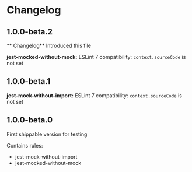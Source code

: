# Changelog

## 1.0.0-beta.2

** Changelog**
Introduced this file

**jest-mocked-without-mock:**
ESLint 7 compatibility: `context.sourceCode` is not set


## 1.0.0-beta.1

**jest-mock-without-import:**
ESLint 7 compatibility: `context.sourceCode` is not set

## 1.0.0-beta.0

First shippable version for testing

Contains rules:

* jest-mock-without-import
* jest-mocked-without-mock

